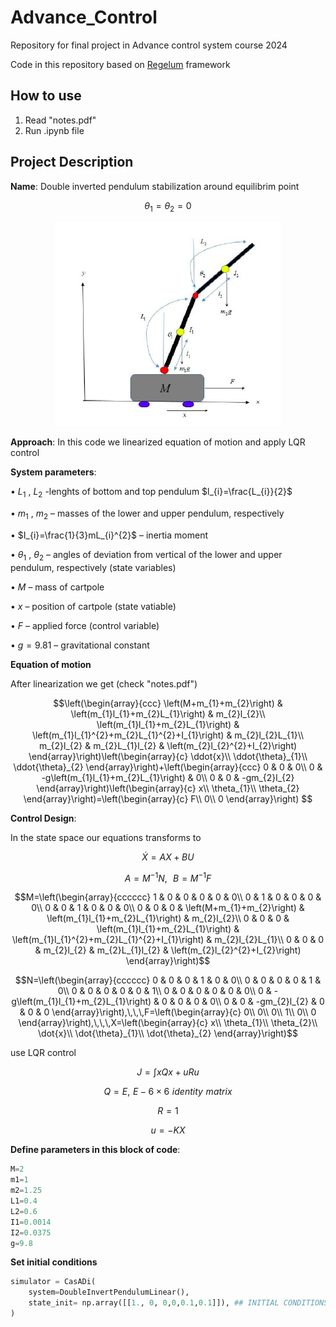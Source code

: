 # Advance_Control
Repository for final project in Advance control system course 2024

Code in this repository based on [Regelum](https://regelum.aidynamic.io/) framework

## How to use
1. Read "notes.pdf"
2. Run .ipynb file

## Project Description
**Name**: Double inverted pendulum stabilization around equilibrim point 
```math
 \theta_1 = \theta_2 = 0
```

<p align="center">
  <img src="https://github.com/Smetankin927/Advance_Control/blob/main/pendulum.png">
</p>

**Approach**:
In this code we linearized equation of motion and apply LQR control

**System parameters**:

• $L_{1}$ , $L_{2}$ -lenghts of bottom and top pendulum $l_{i}=\frac{L_{i}}{2}$

• $m_{1}$ , $m_{2}$ – masses of the lower and upper pendulum, respectively

• $I_{i}=\frac{1}{3}mL_{i}^{2}$ – inertia moment

• $\theta_{1}$ , $\theta_{2}$ – angles of deviation from vertical of the lower and upper pendulum, respectively (state variables)

• $M$ – mass of cartpole

• $x$ – position of cartpole (state vatiable)

• $F$ – applied force (control variable)

• $g=9.81$ – gravitational constant

**Equation of motion**

After linearization we get (check "notes.pdf")


```math
\left(\begin{array}{ccc}
\left(M+m_{1}+m_{2}\right) & \left(m_{1}l_{1}+m_{2}L_{1}\right) & m_{2}l_{2}\\
\left(m_{1}l_{1}+m_{2}L_{1}\right) & \left(m_{1}l_{1}^{2}+m_{2}L_{1}^{2}+I_{1}\right) & m_{2}l_{2}L_{1}\\
m_{2}l_{2} & m_{2}L_{1}l_{2} & \left(m_{2}l_{2}^{2}+I_{2}\right)
\end{array}\right)\left(\begin{array}{c}
\ddot{x}\\
\ddot{\theta}_{1}\\
\ddot{\theta}_{2}
\end{array}\right)+\left(\begin{array}{ccc}
0 & 0 & 0\\
0 & -g\left(m_{1}l_{1}+m_{2}L_{1}\right) & 0\\
0 & 0 & -gm_{2}l_{2}
\end{array}\right)\left(\begin{array}{c}
x\\
\theta_{1}\\
\theta_{2}
\end{array}\right)=\left(\begin{array}{c}
F\\
0\\
0
\end{array}\right)

```
**Control Design**:

In the state space our equations transforms to

```math
\dot{X}=AX+BU
```
```math
A=M^{-1}N,\,\,\,\,B=M^{-1}F
```
```math
M=\left(\begin{array}{cccccc}
1 & 0 & 0 & 0 & 0 & 0\\
0 & 1 & 0 & 0 & 0 & 0\\
0 & 0 & 1 & 0 & 0 & 0\\
0 & 0 & 0 & \left(M+m_{1}+m_{2}\right) & \left(m_{1}l_{1}+m_{2}L_{1}\right) & m_{2}l_{2}\\
0 & 0 & 0 & \left(m_{1}l_{1}+m_{2}L_{1}\right) & \left(m_{1}l_{1}^{2}+m_{2}L_{1}^{2}+I_{1}\right) & m_{2}l_{2}L_{1}\\
0 & 0 & 0 & m_{2}l_{2} & m_{2}L_{1}l_{2} & \left(m_{2}l_{2}^{2}+I_{2}\right)
\end{array}\right)
```
```math
N=\left(\begin{array}{cccccc}
0 & 0 & 0 & 1 & 0 & 0\\
0 & 0 & 0 & 0 & 1 & 0\\
0 & 0 & 0 & 0 & 0 & 1\\
0 & 0 & 0 & 0 & 0 & 0\\
0 & -g\left(m_{1}l_{1}+m_{2}L_{1}\right) & 0 & 0 & 0 & 0\\
0 & 0 & -gm_{2}l_{2} & 0 & 0 & 0
\end{array}\right),\,\,\,F=\left(\begin{array}{c}
0\\
0\\
0\\
1\\
0\\
0
\end{array}\right),\,\,\,X=\left(\begin{array}{c}
x\\
\theta_{1}\\
\theta_{2}\\
\dot{x}\\
\dot{\theta}_{1}\\
\dot{\theta}_{2}
\end{array}\right)
```

use LQR control

```math
J=\int xQx+uRu
```
```math
Q=E,\,\,E-6\times6\,\,identity\,\,matrix
```

```math
R=1
```
```math
u=-KX
```


**Define parameters in this block of code**:

```python
M=2
m1=1
m2=1.25
L1=0.4
L2=0.6
I1=0.0014
I2=0.0375
g=9.8
```

**Set initial conditions**
```python
simulator = CasADi(
    system=DoubleInvertPendulumLinear(),
    state_init= np.array([[1., 0, 0,0,0.1,0.1]]), ## INITIAL CONDITIONS [x, theta1, theta2, x_dot, theta1_dot, theta2_dot]
)
```

